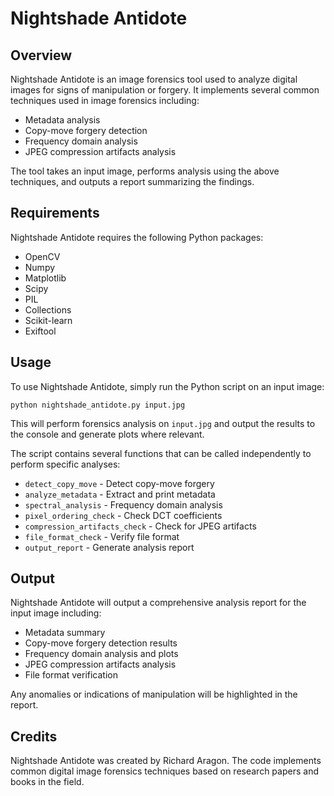 # Nightshade Antidote

## Overview

Nightshade Antidote is an image forensics tool used to analyze digital images for signs of manipulation or forgery. It implements several common techniques used in image forensics including:

- Metadata analysis
- Copy-move forgery detection 
- Frequency domain analysis
- JPEG compression artifacts analysis

The tool takes an input image, performs analysis using the above techniques, and outputs a report summarizing the findings.

## Requirements

Nightshade Antidote requires the following Python packages:

- OpenCV
- Numpy 
- Matplotlib
- Scipy
- PIL
- Collections
- Scikit-learn
- Exiftool

## Usage

To use Nightshade Antidote, simply run the Python script on an input image:

```
python nightshade_antidote.py input.jpg
```

This will perform forensics analysis on `input.jpg` and output the results to the console and generate plots where relevant.

The script contains several functions that can be called independently to perform specific analyses:

- `detect_copy_move` - Detect copy-move forgery
- `analyze_metadata` - Extract and print metadata
- `spectral_analysis` - Frequency domain analysis
- `pixel_ordering_check` - Check DCT coefficients
- `compression_artifacts_check` - Check for JPEG artifacts
- `file_format_check` - Verify file format
- `output_report` - Generate analysis report

## Output

Nightshade Antidote will output a comprehensive analysis report for the input image including:

- Metadata summary
- Copy-move forgery detection results
- Frequency domain analysis and plots
- JPEG compression artifacts analysis
- File format verification

Any anomalies or indications of manipulation will be highlighted in the report.

## Credits

Nightshade Antidote was created by Richard Aragon. The code implements common digital image forensics techniques based on research papers and books in the field.
